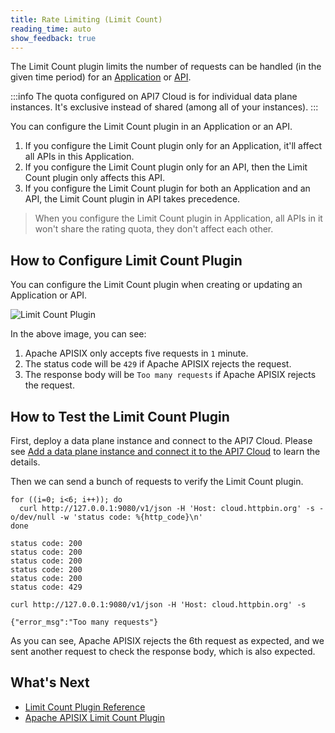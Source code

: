 ```yaml
---
title: Rate Limiting (Limit Count)
reading_time: auto
show_feedback: true
---
```


The Limit Count plugin limits the number of requests can be handled (in the given time period)
for an [Application](../../concepts/application.md) or [API](../../concepts/api.md).

:::info
The quota configured on API7 Cloud is for individual data plane instances.
It's exclusive instead of shared (among all of your instances).
:::

You can configure the Limit Count plugin in an Application or an API.

1. If you configure the Limit Count plugin only for an Application, it'll affect all APIs in this Application.
2. If you configure the Limit Count plugin only for an API, then the Limit Count plugin only affects this API.
3. If you configure the Limit Count plugin for both an Application and an API, the Limit Count plugin in API takes precedence.

> When you configure the Limit Count plugin in Application, all APIs in it won't share the rating quota,
they don't affect each other.

How to Configure Limit Count Plugin
-------------------------------------

You can configure the Limit Count plugin when creating or updating an Application or API.

![Limit Count Plugin](https://static.apiseven.com/2023/01/03/63b3dec96c55d.png)

In the above image, you can see:

1. Apache APISIX only accepts five requests in `1` minute.
2. The status code will be `429` if Apache APISIX rejects the request.
2. The response body will be `Too many requests` if Apache APISIX rejects the request.

How to Test the Limit Count Plugin
------------------------------------

First, deploy a data plane instance and connect to the API7 Cloud.
Please see [Add a data plane instance and connect it to the API7 Cloud](../../getting-started/add-data-plane-instance.md) to learn the details.

Then we can send a bunch of requests to verify the Limit Count plugin.

```shell
for ((i=0; i<6; i++)); do
  curl http://127.0.0.1:9080/v1/json -H 'Host: cloud.httpbin.org' -s -o/dev/null -w 'status code: %{http_code}\n'
done
```

```shell
status code: 200
status code: 200
status code: 200
status code: 200
status code: 200
status code: 429
```

```shell
curl http://127.0.0.1:9080/v1/json -H 'Host: cloud.httpbin.org' -s
```

```shell
{"error_msg":"Too many requests"}
```

As you can see, Apache APISIX rejects the 6th request as expected,
and we sent another request to check the response body, which
is also expected.

What's Next
------------

* [Limit Count Plugin Reference](../../references/plugins/traffic-management/limit-count.md)
* [Apache APISIX Limit Count Plugin](https://apisix.apache.org/docs/apisix/next/plugins/limit-count)
